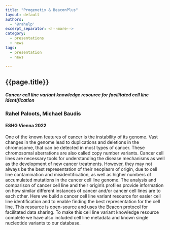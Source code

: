 ```yaml
---
title: "Progenetix & BeaconPlus"
layout: default
authors:
  - '@rahelp'
excerpt_separator: <!--more-->
category:
  - presentations
  - news
tags:
  - presentation
  - news

---
```


## {{page.title}}
##### Cancer cell line variant knowledge resource for facilitated cell line identification
### Rahel Paloots, Michael Baudis
#### ESHG Vienna 2022

 One of the known features of cancer is the instability of its genome. Vast changes in the genome lead to duplications and deletions in the chromosome, 
 that can be detected in most types of cancer. These chromosomal aberrations are also called copy number variants. Cancer cell lines are necessary tools 
 for understanding the disease mechanisms as well as the development of new cancer treatments. However, they may not always be the best representation 
 of their neoplasm of origin, due to cell line contamination and misidentification, as well as higher numbers of accumulated mutations in the
 cancer cell line genome. The analysis and comparison of cancer cell line and their origin’s profiles provide information on how similar 
 different instances of cancer and/or cancer cell lines are to each other. Here we build a cancer cell line variant resource for easier 
 cell line identification and to enable finding the best representation for the cell line. This resource is open-source and uses the Beacon 
 protocol for facilitated data sharing. To make this cell line variant knowledge resource complete we have also included cell line metadata 
 and known single nucleotide variants to our database. 
